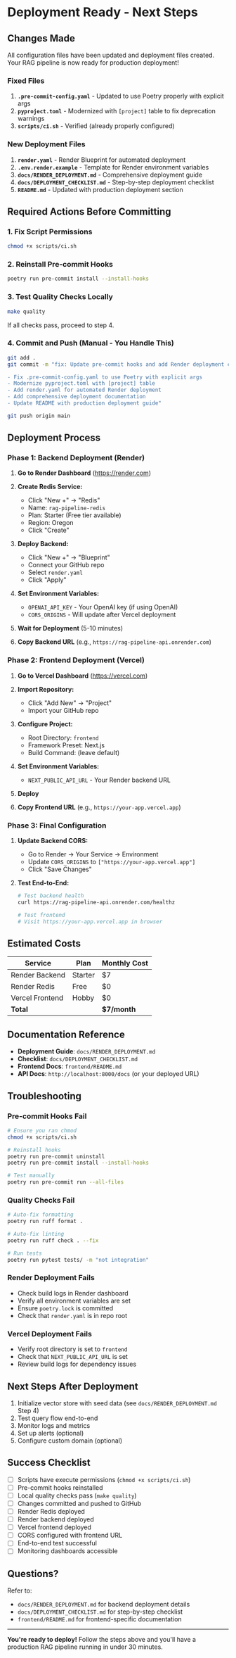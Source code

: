 # Deployment Ready - Next Steps

## Changes Made

All configuration files have been updated and deployment files created. Your RAG pipeline is now ready for production deployment!

### Fixed Files
1. **`.pre-commit-config.yaml`** - Updated to use Poetry properly with explicit args
2. **`pyproject.toml`** - Modernized with `[project]` table to fix deprecation warnings
3. **`scripts/ci.sh`** - Verified (already properly configured)

### New Deployment Files
1. **`render.yaml`** - Render Blueprint for automated deployment
2. **`.env.render.example`** - Template for Render environment variables
3. **`docs/RENDER_DEPLOYMENT.md`** - Comprehensive deployment guide
4. **`docs/DEPLOYMENT_CHECKLIST.md`** - Step-by-step deployment checklist
5. **`README.md`** - Updated with production deployment section

## Required Actions Before Committing

### 1. Fix Script Permissions
```bash
chmod +x scripts/ci.sh
```

### 2. Reinstall Pre-commit Hooks
```bash
poetry run pre-commit install --install-hooks
```

### 3. Test Quality Checks Locally
```bash
make quality
```

If all checks pass, proceed to step 4.

### 4. Commit and Push (Manual - You Handle This)
```bash
git add .
git commit -m "fix: Update pre-commit hooks and add Render deployment config

- Fix .pre-commit-config.yaml to use Poetry with explicit args
- Modernize pyproject.toml with [project] table
- Add render.yaml for automated Render deployment
- Add comprehensive deployment documentation
- Update README with production deployment guide"

git push origin main
```

## Deployment Process

### Phase 1: Backend Deployment (Render)

1. **Go to Render Dashboard** (https://render.com)
2. **Create Redis Service:**
   - Click "New +" → "Redis"
   - Name: `rag-pipeline-redis`
   - Plan: Starter (Free tier available)
   - Region: Oregon
   - Click "Create"

3. **Deploy Backend:**
   - Click "New +" → "Blueprint"
   - Connect your GitHub repo
   - Select `render.yaml`
   - Click "Apply"

4. **Set Environment Variables:**
   - `OPENAI_API_KEY` - Your OpenAI key (if using OpenAI)
   - `CORS_ORIGINS` - Will update after Vercel deployment

5. **Wait for Deployment** (5-10 minutes)
6. **Copy Backend URL** (e.g., `https://rag-pipeline-api.onrender.com`)

### Phase 2: Frontend Deployment (Vercel)

1. **Go to Vercel Dashboard** (https://vercel.com)
2. **Import Repository:**
   - Click "Add New" → "Project"
   - Import your GitHub repo

3. **Configure Project:**
   - Root Directory: `frontend`
   - Framework Preset: Next.js
   - Build Command: (leave default)

4. **Set Environment Variables:**
   - `NEXT_PUBLIC_API_URL` - Your Render backend URL

5. **Deploy**
6. **Copy Frontend URL** (e.g., `https://your-app.vercel.app`)

### Phase 3: Final Configuration

1. **Update Backend CORS:**
   - Go to Render → Your Service → Environment
   - Update `CORS_ORIGINS` to `["https://your-app.vercel.app"]`
   - Click "Save Changes"

2. **Test End-to-End:**
   ```bash
   # Test backend health
   curl https://rag-pipeline-api.onrender.com/healthz

   # Test frontend
   # Visit https://your-app.vercel.app in browser
   ```

## Estimated Costs

| Service | Plan | Monthly Cost |
|---------|------|--------------|
| Render Backend | Starter | $7 |
| Render Redis | Free | $0 |
| Vercel Frontend | Hobby | $0 |
| **Total** | | **$7/month** |

## Documentation Reference

- **Deployment Guide**: `docs/RENDER_DEPLOYMENT.md`
- **Checklist**: `docs/DEPLOYMENT_CHECKLIST.md`
- **Frontend Docs**: `frontend/README.md`
- **API Docs**: `http://localhost:8000/docs` (or your deployed URL)

## Troubleshooting

### Pre-commit Hooks Fail
```bash
# Ensure you ran chmod
chmod +x scripts/ci.sh

# Reinstall hooks
poetry run pre-commit uninstall
poetry run pre-commit install --install-hooks

# Test manually
poetry run pre-commit run --all-files
```

### Quality Checks Fail
```bash
# Auto-fix formatting
poetry run ruff format .

# Auto-fix linting
poetry run ruff check . --fix

# Run tests
poetry run pytest tests/ -m "not integration"
```

### Render Deployment Fails
- Check build logs in Render dashboard
- Verify all environment variables are set
- Ensure `poetry.lock` is committed
- Check that `render.yaml` is in repo root

### Vercel Deployment Fails
- Verify root directory is set to `frontend`
- Check that `NEXT_PUBLIC_API_URL` is set
- Review build logs for dependency issues

## Next Steps After Deployment

1. Initialize vector store with seed data (see `docs/RENDER_DEPLOYMENT.md` Step 4)
2. Test query flow end-to-end
3. Monitor logs and metrics
4. Set up alerts (optional)
5. Configure custom domain (optional)

## Success Checklist

- [ ] Scripts have execute permissions (`chmod +x scripts/ci.sh`)
- [ ] Pre-commit hooks reinstalled
- [ ] Local quality checks pass (`make quality`)
- [ ] Changes committed and pushed to GitHub
- [ ] Render Redis deployed
- [ ] Render backend deployed
- [ ] Vercel frontend deployed
- [ ] CORS configured with frontend URL
- [ ] End-to-end test successful
- [ ] Monitoring dashboards accessible

## Questions?

Refer to:
- `docs/RENDER_DEPLOYMENT.md` for backend deployment details
- `docs/DEPLOYMENT_CHECKLIST.md` for step-by-step checklist
- `frontend/README.md` for frontend-specific documentation

---

**You're ready to deploy!** Follow the steps above and you'll have a production RAG pipeline running in under 30 minutes.
